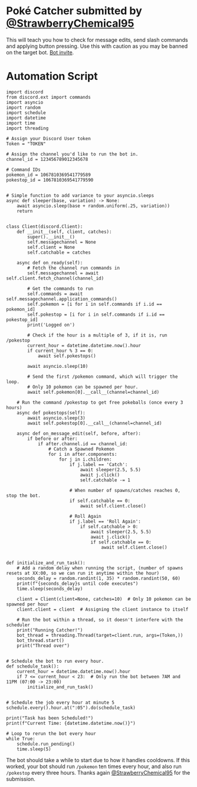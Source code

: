 # Poké Catcher submitted by [@StrawberryChemical95](https://github.com/StrawberryChemical95)

This will teach you how to check for message edits, send slash commands and applying button pressing. Use this with caution as you may be banned on the target bot. [Bot invite](https://discord.com/oauth2/authorize?client_id=707333868713410682&permissions=2147863616&scope=bot%20applications.commands).

# Automation Script

```
import discord
from discord.ext import commands
import asyncio
import random
import schedule
import datetime
import time
import threading

# Assign your Discord User token
Token = "TOKEN"

# Assign the channel you'd like to run the bot in.
channel_id = 123456789012345678

# Command IDs
pokemon_id = 1067810369541779589
pokestop_id = 1067810369541779590


# Simple function to add variance to your asyncio.sleeps
async def sleeper(base, variation) -> None:
    await asyncio.sleep(base + random.uniform(.25, variation))
    return


class Client(discord.Client):
    def __init__(self, client, catches):
        super().__init__()
        self.messagechannel = None
        self.client = None
        self.catchable = catches

    async def on_ready(self):
        # Fetch the channel run commands in
        self.messagechannel = await self.client.fetch_channel(channel_id)

        # Get the commands to run
        self.commands = await self.messagechannel.application_commands()
        self.pokemon = [i for i in self.commands if i.id == pokemon_id]
        self.pokestop = [i for i in self.commands if i.id == pokestop_id]
        print('Logged on')

        # Check if the hour is a multiple of 3, if it is, run /pokestop
        current_hour = datetime.datetime.now().hour
        if current_hour % 3 == 0:
            await self.pokestops()

        await asyncio.sleep(10)

        # Send the first /pokemon command, which will trigger the loop.
        # Only 10 pokemon can be spawned per hour.
        await self.pokemon[0].__call__(channel=channel_id)

    # Run the command /pokestop to get free pokeballs (once every 3 hours)
    async def pokestops(self):
        await asyncio.sleep(3)
        await self.pokestop[0].__call__(channel=channel_id)

    async def on_message_edit(self, before, after):
        if before or after:
            if after.channel.id == channel_id:
                # Catch a Spawned Pokemon
                for i in after.components:
                    for j in i.children:
                        if j.label == 'Catch':
                            await sleeper(2.5, 5.5)
                            await j.click()
                            self.catchable -= 1

                        # When number of spawns/catches reaches 0, stop the bot.
                        if self.catchable == 0:
                            await self.client.close()

                        # Roll Again
                        if j.label == 'Roll Again':
                            if self.catchable > 0:
                                await sleeper(2.5, 5.5)
                                await j.click()
                                if self.catchable == 0:
                                    await self.client.close()


def initialize_and_run_task():
    # Add a random delay when running the script, (number of spawns resets at XX:00, so we can run it anytime within the hour)
    seconds_delay = random.randint(1, 35) * random.randint(50, 60)
    print(f"{seconds_delay}s until code executes")
    time.sleep(seconds_delay)

    client = Client(client=None, catches=10)  # Only 10 pokemon can be spawned per hour
    client.client = client  # Assigning the client instance to itself

    # Run the bot within a thread, so it doesn't interfere with the scheduler
    print("Running Catcher!")
    bot_thread = threading.Thread(target=client.run, args=(Token,))
    bot_thread.start()
    print("Thread over")


# Schedule the bot to run every hour.
def schedule_task():
    current_hour = datetime.datetime.now().hour
    if 7 <= current_hour < 23:  # Only run the bot between 7AM and 11PM (07:00 -> 23:00)
        initialize_and_run_task()


# Schedule the job every hour at minute 5
schedule.every().hour.at(":05").do(schedule_task)

print("Task has been Scheduled!")
print(f"Current Time: {datetime.datetime.now()}")

# Loop to rerun the bot every hour
while True:
    schedule.run_pending()
    time.sleep(5)
```

The bot should take a while to start due to how it handles cooldowns. If this worked, your bot should run `/pokemon` ten times every hour, and also run `/pokestop` every three hours. Thanks again [@StrawberryChemical95](https://github.com/StrawberryChemical95) for the submission.
